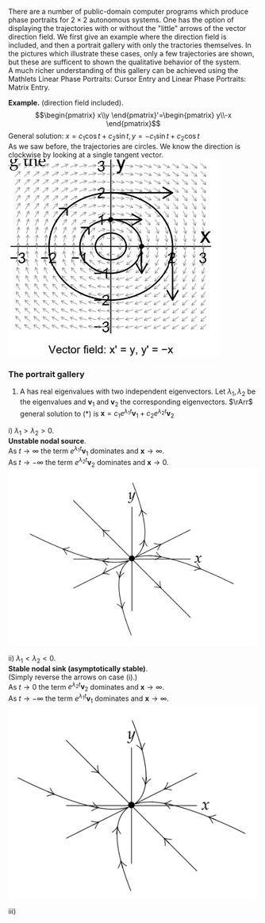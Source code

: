 There are a number of public-domain computer programs which produce phase portraits for $2 \times 2$ autonomous systems. One has the option of displaying the trajectories with or without the "little" arrows of the vector direction field. We first give an example where the direction field is included, and then a portrait gallery with only the tractories themselves. In the pictures which illustrate these cases, only a few trajectories are shown, but these are sufficent to shown the qualitative behavior of the system.  
A much richer understanding of this gallery can be achieved using the Mathlets Linear Phase Portraits: Cursor Entry and Linear Phase Portraits: Matrix Entry.

**Example.** (direction field included).
$$\begin{pmatrix}
x\\y
\end{pmatrix}'=\begin{pmatrix}
y\\-x
\end{pmatrix}$$
General solution: $x = c_1 \cos t + c_2 \sin t, y = -c_1 \sin t + c_2 \cos t$  
As we saw before, the trajectories are circles. We know the direction is clockwise by looking at a single tangent vector.  
![](pic350601.png)

### The portrait gallery
1. A has real eigenvalues with two independent eigenvectors. Let $\lambda_1, \lambda_2$ be the eigenvalues and $\boldsymbol{v}_1$ and $\boldsymbol{v}_2$ the corresponding eigenvectors. $\rArr$ general solution to (*) is $\boldsymbol{x}=c_1e^{\lambda_1t}\boldsymbol{v}_1+c_2e^{\lambda_2t}\boldsymbol{v}_2$

i) $\lambda_1 > \lambda_2 > 0$.  
**Unstable nodal source**.  
As $t \to \infty$ the term $e^{\lambda_1t}\boldsymbol{v}_1$ dominates and $\boldsymbol{x} \to \infty$.  
As $t \to -\infty$ the term $e^{\lambda_2t}\boldsymbol{v}_2$ dominates and $\boldsymbol{x} \to 0$.  
![](pic350602.png)

ii) $\lambda_1 < \lambda_2 < 0$.  
**Stable nodal sink (asymptotically stable)**.  
(Simply reverse the arrows on case (i).)  
As $t \to 0$ the term $e^{\lambda_2t}\boldsymbol{v}_2$ dominates and $\boldsymbol{x} \to \infty$.  
As $t \to -\infty$ the term $e^{\lambda_1t}\boldsymbol{v}_1$ dominates and $\boldsymbol{x} \to \infty$.  
![](pic350603.png)

iii) 
